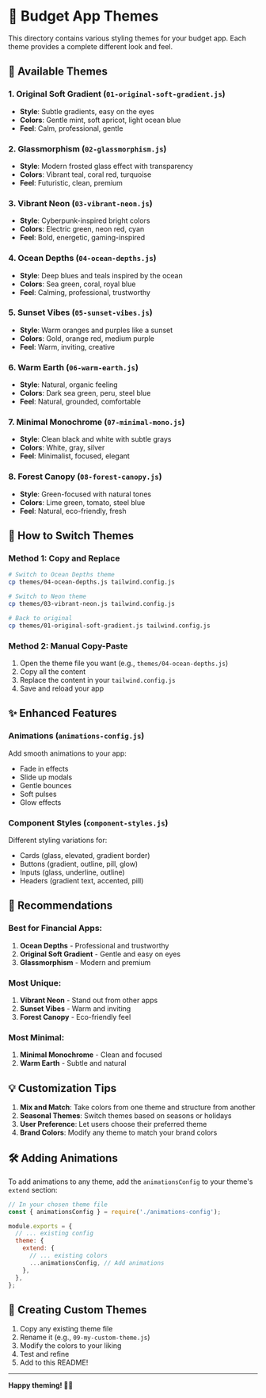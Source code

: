 # 🎨 Budget App Themes

This directory contains various styling themes for your budget app. Each theme provides a complete different look and feel.

## 📁 Available Themes

### 1. **Original Soft Gradient** (`01-original-soft-gradient.js`)
- **Style**: Subtle gradients, easy on the eyes
- **Colors**: Gentle mint, soft apricot, light ocean blue
- **Feel**: Calm, professional, gentle

### 2. **Glassmorphism** (`02-glassmorphism.js`)
- **Style**: Modern frosted glass effect with transparency
- **Colors**: Vibrant teal, coral red, turquoise
- **Feel**: Futuristic, clean, premium

### 3. **Vibrant Neon** (`03-vibrant-neon.js`)
- **Style**: Cyberpunk-inspired bright colors
- **Colors**: Electric green, neon red, cyan
- **Feel**: Bold, energetic, gaming-inspired

### 4. **Ocean Depths** (`04-ocean-depths.js`)
- **Style**: Deep blues and teals inspired by the ocean
- **Colors**: Sea green, coral, royal blue
- **Feel**: Calming, professional, trustworthy

### 5. **Sunset Vibes** (`05-sunset-vibes.js`)
- **Style**: Warm oranges and purples like a sunset
- **Colors**: Gold, orange red, medium purple
- **Feel**: Warm, inviting, creative

### 6. **Warm Earth** (`06-warm-earth.js`)
- **Style**: Natural, organic feeling
- **Colors**: Dark sea green, peru, steel blue
- **Feel**: Natural, grounded, comfortable

### 7. **Minimal Monochrome** (`07-minimal-mono.js`)
- **Style**: Clean black and white with subtle grays
- **Colors**: White, gray, silver
- **Feel**: Minimalist, focused, elegant

### 8. **Forest Canopy** (`08-forest-canopy.js`)
- **Style**: Green-focused with natural tones
- **Colors**: Lime green, tomato, steel blue
- **Feel**: Natural, eco-friendly, fresh

## 🚀 How to Switch Themes

### Method 1: Copy and Replace
```bash
# Switch to Ocean Depths theme
cp themes/04-ocean-depths.js tailwind.config.js

# Switch to Neon theme
cp themes/03-vibrant-neon.js tailwind.config.js

# Back to original
cp themes/01-original-soft-gradient.js tailwind.config.js
```

### Method 2: Manual Copy-Paste
1. Open the theme file you want (e.g., `themes/04-ocean-depths.js`)
2. Copy all the content
3. Replace the content in your `tailwind.config.js`
4. Save and reload your app

## ✨ Enhanced Features

### Animations (`animations-config.js`)
Add smooth animations to your app:
- Fade in effects
- Slide up modals
- Gentle bounces
- Soft pulses
- Glow effects

### Component Styles (`component-styles.js`)
Different styling variations for:
- Cards (glass, elevated, gradient border)
- Buttons (gradient, outline, pill, glow)
- Inputs (glass, underline, outline)
- Headers (gradient text, accented, pill)

## 🎯 Recommendations

### Best for Financial Apps:
1. **Ocean Depths** - Professional and trustworthy
2. **Original Soft Gradient** - Gentle and easy on eyes
3. **Glassmorphism** - Modern and premium

### Most Unique:
1. **Vibrant Neon** - Stand out from other apps
2. **Sunset Vibes** - Warm and inviting
3. **Forest Canopy** - Eco-friendly feel

### Most Minimal:
1. **Minimal Monochrome** - Clean and focused
2. **Warm Earth** - Subtle and natural

## 💡 Customization Tips

1. **Mix and Match**: Take colors from one theme and structure from another
2. **Seasonal Themes**: Switch themes based on seasons or holidays
3. **User Preference**: Let users choose their preferred theme
4. **Brand Colors**: Modify any theme to match your brand colors

## 🛠 Adding Animations

To add animations to any theme, add the `animationsConfig` to your theme's `extend` section:

```javascript
// In your chosen theme file
const { animationsConfig } = require('./animations-config');

module.exports = {
  // ... existing config
  theme: {
    extend: {
      // ... existing colors
      ...animationsConfig, // Add animations
    },
  },
};
```

## 🎨 Creating Custom Themes

1. Copy any existing theme file
2. Rename it (e.g., `09-my-custom-theme.js`)
3. Modify the colors to your liking
4. Test and refine
5. Add to this README!

---

**Happy theming! 🎨✨**
